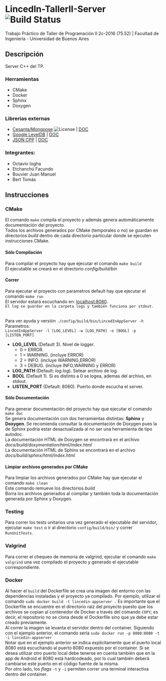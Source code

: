 # LincedIn-TallerII-Server ![Build Status](https://travis-ci.org/juanmanuelbouvier/LincedIn-TallerII-Server.svg?branch=master)
Trabajo Práctico de Taller de Programación II 2c-2016 (75.52) | Facultad de Ingeniería - Universidad de Buenos Aires

## Descripción
Server C++ del TP.

### Herramientas
  - CMake
  - Docker
  - Sphinx
  - Doxygen
  
### Librerias externas
  - [Cesanta/Mongoose](https://github.com/cesanta/mongoose) ![](https://img.shields.io/badge/license-GPL_2-green.svg "License") | [DOC](https://docs.cesanta.com/mongoose/master/#/c-api/http_server.h/mg_serve_http.md/)
  - [Google LevelDB](https://github.com/google/leveldb) | [DOC](https://rawgit.com/google/leveldb/master/doc/index.html)
  - [JSON CPP](https://github.com/open-source-parsers/jsoncpp) | [DOC](http://open-source-parsers.github.io/jsoncpp-docs/doxygen/index.html)

### Integrantes:
  - Octavio Iogha
  - Etchanchú Facundo
  - Bouvier Juan Manuel
  - Bert Tomás

## Instrucciones

### CMake
El comando `make` compila el proyecto y además genera automáticamente documentación del proyecto.<br />
Todos los archivos generados por CMake (temporales o no) se guardan en directorios _build_ dentro de cada directorio particular donde se ejecuten instrucciones CMake.<br />

#### Sólo Compilación
Para compilar el proyecto hay que ejecutar el comando `make build`<br />
El ejecutable se creará en el directorio _config/build/bin_<br />

#### Correr
Para ejecutar el proyecto con parametros default hay que ejecutar el comando `make run`<br />
El servidor estará escuchando en: [localhost:8080](http://localhost:8080).<br/>
`El log se guardar en la carpeta logs y también funciona por stdout.`<br/><br/>

Para ver ayuda y versión `./config/build/bin/LincedInAppServer -h`<br/>
Parametros:<br/>
`LincedInAppServer -l [LOG_LEVEL] -w [LOG_PATH] -o [BOOL] -p [LISTEN_PORT]`<br/>
- **LOG_LEVEL** (Default 3). Nivel de logger.<br/>
  - 0 = ERROR.<br/>
  - 1 = WARNING. (incluye ERROR)<br/>
  - 2 = INFO. (incluye WARNING,ERROR)<br/>
  - 3 = DEBUG. (incluye INFO,WARNING y ERROR)<br/>
- **LOG_PATH** (Default: _log.log_). Setear archivo de log.<br/>
- **BOOL**	(Default 1). Si es distinto a 0 se logea, ademas del archivo, en stdout.<br/>
- **LISTEN_PORT** (Default: 8080). Puerto donde escucha el server. <br/>




#### Sólo Documentación
Para generar documentación del proyecto hay que ejecutar el comando `make doc`<br />
Se genera documentación con dos herramientas distintas: **Sphinx** y **Doxygen**. Se recomienda consultar la documentación de Doxygen pues la de Sphinx podría estar desactualizada al no ser una herramienta de tipo autodoc.<br />
La documentación HTML de Doxygen se encontrará en el archivo _docs/build/doxymentation/html/index.html_<br />
La documentación HTML de Sphinx se encontrará en el archivo _docs/build/sphinx/html/index.html_<br />

#### Limpiar archivos generados por CMake
Para limpiar los archivos generados por CMake hay que ejecutar el comando `make clean`<br />
Este comando remueve los directorios _build_<br />
Borra los archivos generados al compilar y también toda la documentación generada por Sphinx y Doxygen.<br />

### Testing
Para correr los tests unitarios una vez generado el ejecutable del servidor, ejecutar `make test` o ir al directorio `config/build/bin/` y correr `RunUnitTests`.<br />

### Valgrind
Para correr el chequeo de memoria de valgrind, ejecutar el comando `make valgrind` una vez compilado el proyecto y generado el ejecutable correspondiente.<br />

### Docker
Al hacer el `build` del Dockerfile se crea una imagen del entorno con las dependencias instaladas y el proyecto ya compilado. Por ejemplo, utilizar el comando `sudo docker build -t lincedin-appserver .` Es importante que el Dockerfile se encuentre en el directorio raíz del proyecto puesto que los archivos se copian al contenedor de Docker a través del comando `COPY`; es decir, el repositorio no se clona desde el Dockerfile sino que ya debe estar creado previamente.<br />
Al correr la imagen se levanta el servidor dentro del container. Siguiendo con el ejemplo anterior, el comando sería `sudo docker run -p 8080:8080 -t -i lincedin-appserver`<br />
Notar que en el ejemplo anterior se indica explícitamente que el puerto local 8080 está escuchando al puerto 8080 expuesto por el container. Si se desea utilizar otro puerto local debe tenerse en cuenta también que en la app de Android el 8080 está hardcodeado, por lo cual también deberá cambiarse este puerto en el código fuente de la misma.<br />
Por otro lado, los _flags_ `-t` y `-i` permiten correr una terminal interactiva dentro del container.<br />

